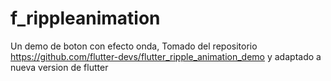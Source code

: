 # f_rippleanimation
Un demo de boton con efecto onda, Tomado del repositorio https://github.com/flutter-devs/flutter_ripple_animation_demo y adaptado a nueva version de flutter
